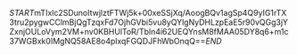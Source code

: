 $START$mTIxlc2SDunoItwjlztFTWj5k+00xeSSjXq/AoogBQv1agSp4Q9yIG1rTX3tru2pygwCClmBjQgTzqxFd7OjhGVbi5vu8yQYlgNyDHLzpEaE5r90vQGg3jYZxnjOULoVym2VM+nv0KBHUlToR/Tbln4i62UEQYnsM8fMAA05DY8q6+m1c37WGBxk0IMgNQ58AE8o4plxqFGQDJFhWbOnqQ==$END$